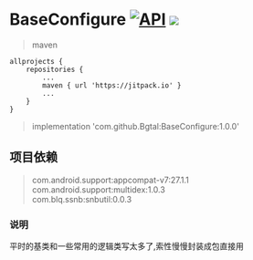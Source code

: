 
# BaseConfigure [![API](https://img.shields.io/badge/API-21%2B-brightgreen.svg?style=flat)](https://android-arsenal.com/api?level=21)   [![](https://jitpack.io/v/Bgtal/BaseConfigure.svg)](https://jitpack.io/#Bgtal/BaseConfigure)

> maven
```  
allprojects {
    repositories {
        ...
        maven { url 'https://jitpack.io' }
        ...
    }
}
```

> implementation 'com.github.Bgtal:BaseConfigure:1.0.0'

## 项目依赖
> com.android.support:appcompat-v7:27.1.1  
> com.android.support:multidex:1.0.3  
> com.blq.ssnb:snbutil:0.0.3  

### 说明

平时的基类和一些常用的逻辑类写太多了,索性慢慢封装成包直接用

